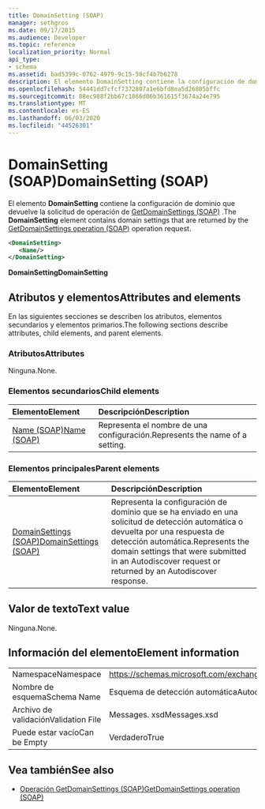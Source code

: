 ```yaml
---
title: DomainSetting (SOAP)
manager: sethgros
ms.date: 09/17/2015
ms.audience: Developer
ms.topic: reference
localization_priority: Normal
api_type:
- schema
ms.assetid: bad5399c-0762-4979-9c15-58cf4b7b6278
description: El elemento DomainSetting contiene la configuración de dominio que devuelve la solicitud de operación de GetDomainSettings (SOAP).
ms.openlocfilehash: 54441dd7cfcf7372807a1e6bfd8ea5d26805bffc
ms.sourcegitcommit: 88ec988f2bb67c1866d06b361615f3674a24e795
ms.translationtype: MT
ms.contentlocale: es-ES
ms.lasthandoff: 06/03/2020
ms.locfileid: "44526301"
---
```

# <a name="domainsetting-soap"></a><span data-ttu-id="b51d0-103">DomainSetting (SOAP)</span><span class="sxs-lookup"><span data-stu-id="b51d0-103">DomainSetting (SOAP)</span></span>

<span data-ttu-id="b51d0-104">El elemento **DomainSetting** contiene la configuración de dominio que devuelve la solicitud de operación de [GetDomainSettings (SOAP)](getdomainsettings-operation-soap.md) .</span><span class="sxs-lookup"><span data-stu-id="b51d0-104">The **DomainSetting** element contains domain settings that are returned by the [GetDomainSettings operation (SOAP)](getdomainsettings-operation-soap.md) operation request.</span></span> 
  
```XML
<DomainSetting>
   <Name/>
</DomainSetting>
```

 <span data-ttu-id="b51d0-105">**DomainSetting**</span><span class="sxs-lookup"><span data-stu-id="b51d0-105">**DomainSetting**</span></span>
## <a name="attributes-and-elements"></a><span data-ttu-id="b51d0-106">Atributos y elementos</span><span class="sxs-lookup"><span data-stu-id="b51d0-106">Attributes and elements</span></span>

<span data-ttu-id="b51d0-107">En las siguientes secciones se describen los atributos, elementos secundarios y elementos primarios.</span><span class="sxs-lookup"><span data-stu-id="b51d0-107">The following sections describe attributes, child elements, and parent elements.</span></span>
  
### <a name="attributes"></a><span data-ttu-id="b51d0-108">Atributos</span><span class="sxs-lookup"><span data-stu-id="b51d0-108">Attributes</span></span>

<span data-ttu-id="b51d0-109">Ninguna.</span><span class="sxs-lookup"><span data-stu-id="b51d0-109">None.</span></span>
  
### <a name="child-elements"></a><span data-ttu-id="b51d0-110">Elementos secundarios</span><span class="sxs-lookup"><span data-stu-id="b51d0-110">Child elements</span></span>

|<span data-ttu-id="b51d0-111">**Elemento**</span><span class="sxs-lookup"><span data-stu-id="b51d0-111">**Element**</span></span>|<span data-ttu-id="b51d0-112">**Descripción**</span><span class="sxs-lookup"><span data-stu-id="b51d0-112">**Description**</span></span>|
|:-----|:-----|
|[<span data-ttu-id="b51d0-113">Name (SOAP)</span><span class="sxs-lookup"><span data-stu-id="b51d0-113">Name (SOAP)</span></span>](name-soap.md) <br/> |<span data-ttu-id="b51d0-114">Representa el nombre de una configuración.</span><span class="sxs-lookup"><span data-stu-id="b51d0-114">Represents the name of a setting.</span></span>  <br/> |
   
### <a name="parent-elements"></a><span data-ttu-id="b51d0-115">Elementos principales</span><span class="sxs-lookup"><span data-stu-id="b51d0-115">Parent elements</span></span>

|<span data-ttu-id="b51d0-116">**Elemento**</span><span class="sxs-lookup"><span data-stu-id="b51d0-116">**Element**</span></span>|<span data-ttu-id="b51d0-117">**Descripción**</span><span class="sxs-lookup"><span data-stu-id="b51d0-117">**Description**</span></span>|
|:-----|:-----|
|[<span data-ttu-id="b51d0-118">DomainSettings (SOAP)</span><span class="sxs-lookup"><span data-stu-id="b51d0-118">DomainSettings (SOAP)</span></span>](domainsettings-soap.md) <br/> |<span data-ttu-id="b51d0-119">Representa la configuración de dominio que se ha enviado en una solicitud de detección automática o devuelta por una respuesta de detección automática.</span><span class="sxs-lookup"><span data-stu-id="b51d0-119">Represents the domain settings that were submitted in an Autodiscover request or returned by an Autodiscover response.</span></span>  <br/> |
   
## <a name="text-value"></a><span data-ttu-id="b51d0-120">Valor de texto</span><span class="sxs-lookup"><span data-stu-id="b51d0-120">Text value</span></span>

<span data-ttu-id="b51d0-121">Ninguna.</span><span class="sxs-lookup"><span data-stu-id="b51d0-121">None.</span></span>
  
## <a name="element-information"></a><span data-ttu-id="b51d0-122">Información del elemento</span><span class="sxs-lookup"><span data-stu-id="b51d0-122">Element information</span></span>

|||
|:-----|:-----|
|<span data-ttu-id="b51d0-123">Namespace</span><span class="sxs-lookup"><span data-stu-id="b51d0-123">Namespace</span></span>  <br/> |https://schemas.microsoft.com/exchange/2010/Autodiscover  <br/> |
|<span data-ttu-id="b51d0-124">Nombre de esquema</span><span class="sxs-lookup"><span data-stu-id="b51d0-124">Schema Name</span></span>  <br/> |<span data-ttu-id="b51d0-125">Esquema de detección automática</span><span class="sxs-lookup"><span data-stu-id="b51d0-125">Autodiscover schema</span></span>  <br/> |
|<span data-ttu-id="b51d0-126">Archivo de validación</span><span class="sxs-lookup"><span data-stu-id="b51d0-126">Validation File</span></span>  <br/> |<span data-ttu-id="b51d0-127">Messages. xsd</span><span class="sxs-lookup"><span data-stu-id="b51d0-127">Messages.xsd</span></span>  <br/> |
|<span data-ttu-id="b51d0-128">Puede estar vacío</span><span class="sxs-lookup"><span data-stu-id="b51d0-128">Can be Empty</span></span>  <br/> |<span data-ttu-id="b51d0-129">Verdadero</span><span class="sxs-lookup"><span data-stu-id="b51d0-129">True</span></span>  <br/> |
   
## <a name="see-also"></a><span data-ttu-id="b51d0-130">Vea también</span><span class="sxs-lookup"><span data-stu-id="b51d0-130">See also</span></span>

- [<span data-ttu-id="b51d0-131">Operación GetDomainSettings (SOAP)</span><span class="sxs-lookup"><span data-stu-id="b51d0-131">GetDomainSettings operation (SOAP)</span></span>](getdomainsettings-operation-soap.md)

